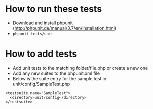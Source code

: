 How to run these tests
======================

 * Download and install phpunit (http://phpunit.de/manual/3.7/en/installation.html)
 * `phpunit tests/unit`
 
 
How to add tests
================

 * Add unit tests to the matching folder/file.php or create a new one
 * Add any new suites to the phpunit.xml file
 * Below is the suite entry for the sample test in unit/config/SampleTest.php
 
```
<testsuite name="SampleTest">
  <directory>unit/config</directory>
</testsuite>
```
